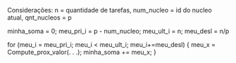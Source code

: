 Considerações: n = quantidade de tarefas, num_nucleo = id do nucleo atual, qnt_nucleos = p

minha_soma = 0;
meu_pri_i = p - num_nucleo;
meu_ult_i = n;
meu_desl = n/p

for (meu_i = meu_pri_i; meu_i < meu_ult_i; meu_i+=meu_desl) {
    meu_x = Compute_prox_valor(. . .);
    minha_soma += meu_x;
}